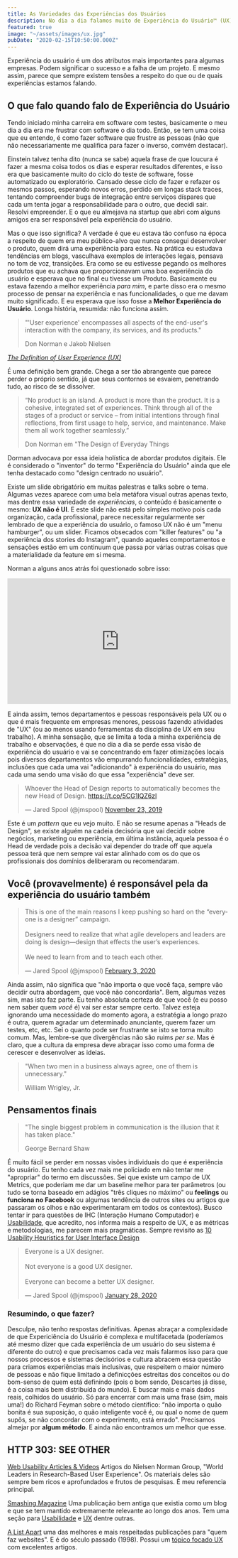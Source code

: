 ```yaml
---
title: As Variedades das Experiências dos Usuários
description: No dia a dia falamos muito de Experiência do Usuário™ (UX), mas o que realmente isso significa em termos práticos?
featured: true
image: "~/assets/images/ux.jpg"
pubDate: "2020-02-15T10:50:00.000Z"
---
```


<p class="lead">Experiência do usuário é um dos atributos mais importantes para algumas empresas. Podem significar o sucesso e a falha de um projeto. E mesmo assim, parece  que sempre existem tensões a respeito do que ou de quais experiências estamos falando.</p>

## O que falo quando falo de Experiência do Usuário

Tendo iniciado minha carreira em software com testes, basicamente o meu dia a dia era me frustrar com software o dia todo. Então, se tem uma coisa que eu entendo, é como fazer software que frustre as pessoas (não que não necessariamente me qualifica para fazer o inverso, comvém destacar).

Einstein talvez tenha dito (nunca se sabe) aquela frase de que loucura é fazer a mesma coisa todos os dias e esperar resultados diferentes, e isso era que basicamente muito do ciclo do teste de software, fosse automatizado ou exploratório. Cansado desse ciclo de fazer e refazer os mesmos passos, esperando novos erros, perdido em longas stack traces, tentando compreender bugs de integração entre serviços díspares que cada um tenta jogar a responsabilidade para o outro, que decidi sair. Resolvi empreender. E o que eu almejava na startup que abri com alguns amigos era ser responsável pela experiência do usuário.

Mas o que isso significa? A verdade é que eu estava tão confuso na época a respeito de quem era meu público-alvo que nunca consegui desenvolver o produto, quem dirá uma experiência para estes. Na prática eu estudava tendências em blogs, vasculhava exemplos de interações legais, pensava no tom de voz, transições. Era como se eu estivesse pegando os melhores produtos que eu achava que proporcionavam uma boa experiência do usuário e esperava que no final eu tivesse um Produto. Basicamente eu estava fazendo a melhor experiência _para mim_, e parte disso era o mesmo processo de pensar na experiência e nas funcionalidades, o que me davam muito significado. E eu esperava que isso fosse a **Melhor Experiência do Usuário**. Longa história, resumida: não funciona assim.

>"'User experience' encompasses all aspects of the end-user's interaction with the company, its services, and its products."
> <footer>Don Norman e Jakob Nielsen</footer>
_[The Definition of User Experience (UX)](https://www.nngroup.com/articles/definition-user-experience/)_

É uma definição bem grande. Chega a ser tão abrangente que parece perder o próprio sentido, já que seus contornos se esvaiem, penetrando tudo, ao risco de se dissolver. 

> “No product is an island. A product is more than the product. It is a cohesive, integrated set of experiences. Think through all of the stages of a product or service – from initial intentions through final reflections, from first usage to help, service, and maintenance. Make them all work together seamlessly.”  
> <footer>Don Norman em "The Design of Everyday Things</footer>

Dorman advocava por essa ideia holística de abordar produtos digitais. Ele é considerado o "inventor" do termo "Experiência do Usuário" ainda que ele tenha destacado como "design centrado no usuário". 

Existe um slide obrigatório em muitas palestras e talks sobre o tema. Algumas vezes aparece com uma bela metáfora visual outras apenas texto, mas dentre essa variedade de _experiências_, o conteúdo é basicamente o mesmo: **UX não é UI**. E este slide não está pelo simples motivo pois cada organização, cada profissional, parece necessitar regularmente ser lembrado de que a experiência do usuário, o famoso UX não é um "menu hamburger", ou um slider. Ficamos obsecados com "killer features" ou "a experiência dos stories do Instagram", quando aqueles comportamentos e sensações estão em um continuum que passa por várias outras coisas que a materialidade da feature em si mesma. 

Norman a alguns anos atrás foi questionado sobre isso:

<style>.embed-container { position: relative; padding-bottom: 56.25%; height: 0; overflow: hidden; max-width: 100%; } .embed-container iframe, .embed-container object, .embed-container embed { position: absolute; top: 0; left: 0; width: 100%; height: 100%; }</style><div class='embed-container'>
<iframe width="560" height="315" src="https://www.youtube.com/embed/9BdtGjoIN4E" frameborder="0" allow="accelerometer; autoplay; encrypted-media; gyroscope; picture-in-picture" allowfullscreen></iframe></div>

E ainda assim, temos departamentos e pessoas responsáveis pela UX ou o que é mais frequente em empresas menores, pessoas fazendo atividades de "UX" (ou ao menos usando ferramentas da disciplina de UX em seu trabalho). A minha sensação, que se limita a toda a minha experiência de trabalho e observações, é que no dia a dia se perde essa visão de experiência do usuário e vai se concentrando em fazer otimizações locais pois diversos departamentos vão empurrando funcionalidades, estratégias, inclusões que cada uma vai "adicionando" à experiência do usuário, mas cada uma sendo uma visão do que essa "experiência" deve ser.

<blockquote class="twitter-tweet"><p lang="en" dir="ltr">Whoever the Head of Design reports to automatically becomes the new Head of Design. <a href="https://t.co/5CG1IQZ6zl">https://t.co/5CG1IQZ6zl</a></p>&mdash; Jared Spool (@jmspool) <a href="https://twitter.com/jmspool/status/1198386102358413312?ref_src=twsrc%5Etfw">November 23, 2019</a></blockquote> <script async src="https://platform.twitter.com/widgets.js" charset="utf-8"></script>

Este é um _pattern_ que eu vejo muito. E não se resume apenas a "Heads de Design", se existe alguém na cadeia decisória que vai decidir sobre negócios, marketing ou experiência, em última instância, aquela pessoa é o Head de verdade pois a decisão vai depender do trade off que aquela pessoa terá que nem sempre vai estar alinhado com os do que os profissionais dos domínios deliberaram ou recomendaram. 

## Você (provavelmente) é responsável pela da experiência do usuário também

<blockquote class="twitter-tweet"><p lang="en" dir="ltr">This is one of the main reasons I keep pushing so hard on the “everyone is a designer” campaign. <br><br>Designers need to realize that what agile developers and leaders are doing is design—design that effects the user’s experiences.<br><br>We need to learn from and to teach each other.</p>&mdash; Jared Spool (@jmspool) <a href="https://twitter.com/jmspool/status/1224326847141416961?ref_src=twsrc%5Etfw">February 3, 2020</a></blockquote> <script async src="https://platform.twitter.com/widgets.js" charset="utf-8"></script>

Ainda assim, não significa que "não importa o que você faça, sempre vão decidir outra abordagem, que você não concordaria". Bem, algumas vezes sim, mas isto faz parte. Eu tenho absoluta certeza de que você (e eu posso nem saber quem _você_ é) vai ser estar sempre certo. Talvez esteja ignorando uma necessidade do momento agora, a estratégia a longo prazo é outra, querem agradar um determinado anunciante, querem fazer um testes, etc, etc. Sei o quanto pode ser frustrante se isto se torna muito comum. Mas, lembre-se que divergências não são ruims _per se_. Mas é claro, que a cultura da empresa deve abraçar isso como uma forma de cerescer e desenvolver as ideias.

> "When two men in a business always agree, one of them is unnecessary."  
> <footer>William Wrigley, Jr.</footer>


## Pensamentos finais

> "The single biggest problem in communication is the illusion that it has taken place."  
> <footer>George Bernard Shaw</footer>

É muito fácil se perder em nossas visões individuais do que é experiência do usuário. Eu tenho cada vez mais me policiado em não tentar me "apropriar" do termo em discussões. Sei que existe um campo de UX Metrics, que poderiam me dar um baseline melhor para ter parâmetros (ou tudo se torna baseado em adágios "três cliques no máximo" ou __feelings__ ou __funciona no Facebook__ ou algumas tendência de outros sites ou artigos que passaram os olhos e não experimentaram em todos os contextos). Busco tentar ir para questões de IHC (Interação Humano Computador) e [Usabilidade](https://www.nngroup.com/articles/usability-101-introduction-to-usability/), que acredito, nos informa mais a respeito de UX, e as métricas e metodologias, me parecem mais pragmáticas. Sempre revisito as [10 Usability Heuristics for User Interface Design](https://www.nngroup.com/articles/ten-usability-heuristics/)

<blockquote class="twitter-tweet"><p lang="en" dir="ltr">Everyone is a UX designer.<br><br>Not everyone is a good UX designer. <br><br>Everyone can become a better UX designer.</p>&mdash; Jared Spool (@jmspool) <a href="https://twitter.com/jmspool/status/1222207006616051715?ref_src=twsrc%5Etfw">January 28, 2020</a></blockquote> <script async src="https://platform.twitter.com/widgets.js" charset="utf-8"></script>

### Resumindo, o que fazer? 

Desculpe, não tenho respostas definitivas. Apenas abraçar a complexidade de que Expericiência do Usuário é complexa e multifacetada (poderíamos até mesmo dizer que cada experiência de um usuário do seu sistema é diferente do outro) e que precisamos cada vez mais falarmos isso para que nossos processos e sistemas decisórios e cultura abracem essa questão para criamos experiências mais inclusivas, que respeitem o maior número de pessoas e não fique limitado a definicções estreitas dos conceitos ou do bom-senso de quem está definindo (pois o bom sendo, Descartes já disse, é a coisa mais bem distribuída do mundo). E buscar mais e mais dados reais, colhidos do usuário. Só para encerrar com mais uma frase (sim, mais uma!) do Richard Feyman sobre o método científico: “não importa o quão bonita é sua suposição, o quão inteligente você é, ou qual o nome de quem supôs, se não concordar com o experimento, está errado". Precisamos almejar por __algum método__. E ainda não encontramos um melhor que esse. 

## HTTP 303: SEE OTHER

[Web Usability Articles & Videos](https://www.nngroup.com/topic/web-usability/) Artigos do Nielsen Norman Group, "World Leaders in Research-Based User Experience". Os materiais deles são sempre bem ricos e aprofundados e frutos de pesquisas. É meu referencia principal.

[Smashing Magazine](https://www.smashingmagazine.com/) Uma publicação bem antiga que existia como um blog e que se tem mantido extremamente relevante ao longo dos anos. Tem uma seção para [Usabilidade](https://www.smashingmagazine.com/category/usability) e [UX](https://www.smashingmagazine.com/category/user-experience) dentre outras.

[A List Apart](https://alistapart.com/) uma das melhores e mais respeitadas publicações para "quem faz websites". E é do século passado (1998). Possui um [tópico focado UX](https://alistapart.com/blog/topic/user-experience/) com excelentes artigos.